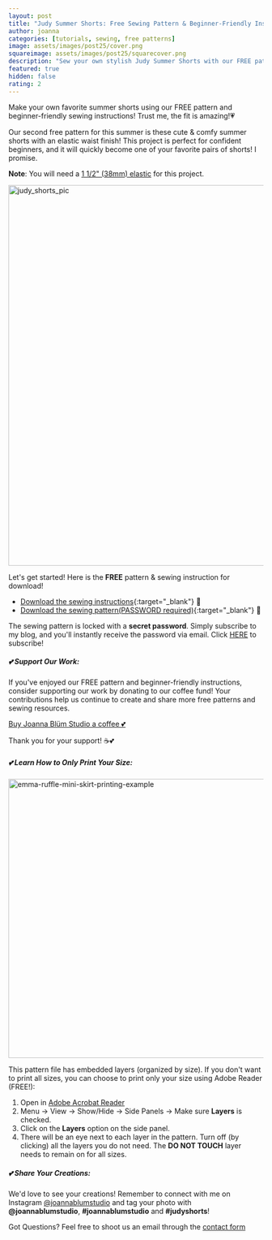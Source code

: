 ```yaml
---
layout: post
title: "Judy Summer Shorts: Free Sewing Pattern & Beginner-Friendly Instructions"
author: joanna
categories: [tutorials, sewing, free patterns]
image: assets/images/post25/cover.png
squareimage: assets/images/post25/squarecover.png
description: "Sew your own stylish Judy Summer Shorts with our FREE pattern and step-by-step beginner-friendly instructions!"
featured: true
hidden: false
rating: 2
---
```


Make your own favorite summer shorts using our FREE pattern and beginner-friendly sewing instructions! Trust me, the fit is amazing!💗

Our second free pattern for this summer is these cute & comfy summer shorts with an elastic waist finish! This project is perfect for confident beginners, and it will quickly become one of your favorite pairs of shorts! I promise.

**Note**: You will need a [1 1/2" (38mm) elastic](https://amzn.to/3W9lWuM) for this project.

<img src="{{ site.baseurl }}/assets/images/post25/shortspic.png" alt="judy_shorts_pic" style="width:750px;">

Let's get started! Here is the **FREE** pattern & sewing instruction for download!
- [Download the sewing instructions](/assets/images/post25/judy_shorts_sewing_instructions.pdf){:target="_blank"} 🍓
- [Download the sewing pattern(PASSWORD required)](/assets/images/post25/judy_shorts_pattern.pdf){:target="_blank"} 🍓

The sewing pattern is locked with a **secret password**. Simply subscribe to my blog, and you'll instantly receive the password via email. Click [HERE](http://eepurl.com/iGsmWA) to subscribe!

##### 💕 Support Our Work:

If you've enjoyed our FREE pattern and beginner-friendly instructions, consider supporting our work by donating to our coffee fund! Your contributions help us continue to create and share more free patterns and sewing resources.

[Buy Joanna Blüm Studio a coffee 💕](https://buymeacoffee.com/joannablumstudio)

Thank you for your support! ☕💕

##### 💕 Learn How to Only Print Your Size:

<img src="{{ site.baseurl }}/assets/images/post20/printing.png" alt="emma-ruffle-mini-skirt-printing-example" style="width:550px;">

This pattern file has embedded layers (organized by size). If you don't want to print all sizes, you can choose to print only your size using Adobe Reader (FREE!):

1. Open in [Adobe Acrobat Reader](https://get.adobe.com/reader/)
2. Menu -> View -> Show/Hide -> Side Panels -> Make sure **Layers** is checked.
3. Click on the **Layers** option on the side panel.
4. There will be an eye next to each layer in the pattern. Turn off (by clicking) all the layers you do not need. The **DO NOT TOUCH** layer needs to remain on for all sizes.

##### 💕 Share Your Creations:

We'd love to see your creations! 
Remember to connect with me on Instagram [@joannablumstudio](https://www.instagram.com/joannablumstudio/) and tag your photo with **@joannablumstudio**,  **#joannablumstudio** and **#judyshorts**!

Got Questions? Feel free to shoot us an email through the [contact form](https://www.joannablumstudio.com/contact/)